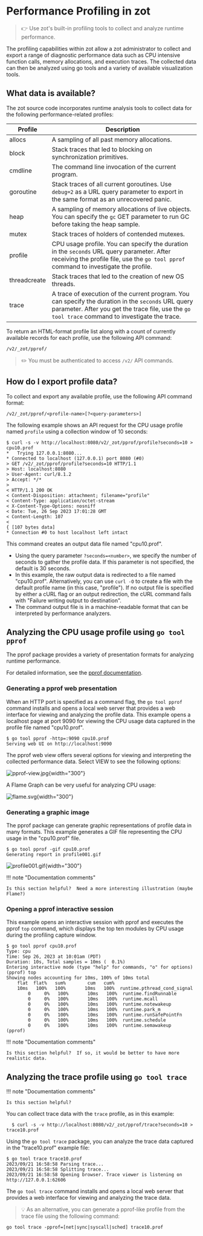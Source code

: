 # Performance Profiling in zot

> :point_right: Use zot's built-in profiling tools to collect and analyze runtime performance.

The profiling capabilities within zot allow a zot administrator to collect and export a range of diagnostic performance data such as CPU intensive function calls, memory allocations, and execution traces. The collected data can then be analyzed using go tools and a variety of available visualization tools.

## What data is available?

The zot source code incorporates runtime analysis tools to collect data for the following performance-related profiles:

| Profile  | Description |
| ------- | --------- |
| allocs | A sampling of all past memory allocations. |
| block | Stack traces that led to blocking on synchronization primitives. |
| cmdline | The command line invocation of the current program. |
| goroutine| Stack traces of all current goroutines. Use `debug=2` as a URL query parameter to export in the same format as an unrecovered panic. |
| heap | A sampling of memory allocations of live objects. You can specify the `gc` GET parameter to run GC before taking the heap sample. |
| mutex | Stack traces of holders of contended mutexes. |
| profile | CPU usage profile. You can specify the duration in the `seconds` URL query parameter. After receiving the profile file, use the `go tool pprof` command to investigate the profile. |
| threadcreate | Stack traces that led to the creation of new OS threads. |
| trace | A trace of execution of the current program. You can specify the duration in the `seconds` URL query parameter. After you get the trace file, use the `go tool trace` command to investigate the trace. |

To return an HTML-format profile list along with a count of currently available records for each profile, use the following API command: 

    /v2/_zot/pprof/

> :pencil2: You must be authenticated to access `/v2/` API commands.

## How do I export profile data?

To collect and export any available profile, use the following API command format:

    /v2/_zot/pprof/<profile-name>[?<query-parameters>]

The following example shows an API request for the CPU usage profile named `profile` using a collection window of 10 seconds:

    $ curl -s -v http://localhost:8080/v2/_zot/pprof/profile?seconds=10 > cpu10.prof
    *   Trying 127.0.0.1:8080...
    * Connected to localhost (127.0.0.1) port 8080 (#0)
    > GET /v2/_zot/pprof/profile?seconds=10 HTTP/1.1
    > Host: localhost:8080
    > User-Agent: curl/8.1.2
    > Accept: */*
    > 
    < HTTP/1.1 200 OK
    < Content-Disposition: attachment; filename="profile"
    < Content-Type: application/octet-stream
    < X-Content-Type-Options: nosniff
    < Date: Tue, 26 Sep 2023 17:01:28 GMT
    < Content-Length: 107
    < 
    { [107 bytes data]
    * Connection #0 to host localhost left intact

This command creates an output data file named "cpu10.prof".

- Using the query parameter `?seconds=<number>`, we specify the number of seconds to gather the profile data. If this parameter is not specified, the default is 30 seconds.
- In this example, the raw output data is redirected to a file named "cpu10.prof". Alternatively, you can use `curl -O` to create a file with the default profile name (in this case, "profile"). If no output file is specified by either a cURL flag or an output redirection, the cURL command fails with "Failure writing output to destination". 
- The command output file is in a machine-readable format that can be interpreted by performance analyzers.


## Analyzing the CPU usage profile using `go tool pprof`

The pprof package provides a variety of presentation formats for analyzing runtime performance.

For detailed information, see the [pprof documentation](https://pkg.go.dev/runtime/pprof).


### Generating a pprof web presentation

When an HTTP port is specified as a command flag, the `go tool pprof` command installs and opens a local web server that provides a web interface for viewing and analyzing the profile data.  This example opens a localhost page at port 9090 for viewing the CPU usage data captured in the profile file named "cpu10.prof". 

    $ go tool pprof -http=:9090 cpu10.prof
    Serving web UI on http://localhost:9090

The pprof web view offers several options for viewing and interpreting the collected performance data.  Select VIEW to see the following options:

![pprof-view.jpg](../assets/images/pprof-view.jpg){width="300"}

A Flame Graph can be very useful for analyzing CPU usage:

![flame.svg](../assets/images/flame.svg){width="300"}


### Generating a graphic image

The pprof package can generate graphic representations of profile data in many formats. This example generates a GIF file representing the CPU usage in the "cpu10.prof" file.

    $ go tool pprof -gif cpu10.prof
    Generating report in profile001.gif

![profile001.gif](../assets/images/profile001.gif){width="300"}

!!! note "Documentation comments"

    Is this section helpful?  Need a more interesting illustration (maybe Flame?)


### Opening a pprof interactive session

This example opens an interactive session with pprof and executes the pprof `top` command, which displays the top ten modules by CPU usage during the profiling capture window.

    $ go tool pprof cpu10.prof
    Type: cpu
    Time: Sep 26, 2023 at 10:01am (PDT)
    Duration: 10s, Total samples = 10ms (  0.1%)
    Entering interactive mode (type "help" for commands, "o" for options)
    (pprof) top
    Showing nodes accounting for 10ms, 100% of 10ms total
        flat  flat%   sum%        cum   cum%
        10ms   100%   100%       10ms   100%  runtime.pthread_cond_signal
            0     0%   100%       10ms   100%  runtime.findRunnable
            0     0%   100%       10ms   100%  runtime.mcall
            0     0%   100%       10ms   100%  runtime.notewakeup
            0     0%   100%       10ms   100%  runtime.park_m
            0     0%   100%       10ms   100%  runtime.runSafePointFn
            0     0%   100%       10ms   100%  runtime.schedule
            0     0%   100%       10ms   100%  runtime.semawakeup
    (pprof)

!!! note "Documentation comments"

    Is this section helpful?  If so, it would be better to have more realistic data.

## Analyzing the trace profile using `go tool trace`

!!! note "Documentation comments"

    Is this section helpful? 

You can collect trace data with the `trace` profile, as in this example:

      $ curl -s -v http://localhost:8080/v2/_zot/pprof/trace?seconds=10 > trace10.prof

Using the `go tool trace` package, you can analyze the trace data captured in the "trace10.prof" example file:

    $ go tool trace trace10.prof
    2023/09/21 16:58:58 Parsing trace...
    2023/09/21 16:58:58 Splitting trace...
    2023/09/21 16:58:58 Opening browser. Trace viewer is listening on http://127.0.0.1:62606

The `go tool trace` command installs and opens a local web server that provides a web interface for viewing and analyzing the trace data.

> :bulb: As an alternative, you can generate a pprof-like profile from the trace file using the following command:

    go tool trace -pprof=[net|sync|syscall|sched] trace10.prof


